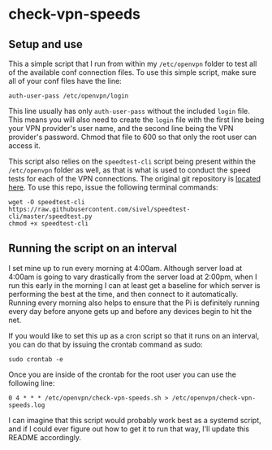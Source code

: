 # check-vpn-speeds

## Setup and use

This a simple script that I run from within my `/etc/openvpn` folder to test all of the available conf connection files. To use this simple script, make sure all of your conf files have the line:

```
auth-user-pass /etc/openvpn/login
```

This line usually has only `auth-user-pass` without the included `login` file. This means you will also need to create the `login` file with the first line being your VPN provider's user name, and the second line being the VPN provider's password. Chmod that file to 600 so that only the root user can access it.

This script also relies on the `speedtest-cli` script being present within the `/etc/openvpn` folder as well, as that is what is used to conduct the speed tests for each of the VPN connections. The original git repository is [located here](https://github.com/sivel/speedtest-cli). To use this repo, issue the following terminal commands:

```
wget -O speedtest-cli https://raw.githubusercontent.com/sivel/speedtest-cli/master/speedtest.py
chmod +x speedtest-cli
```

## Running the script on an interval ##

I set mine up to run every morning at 4:00am. Although server load at 4:00am is going to vary drastically from the server load at 2:00pm, when I run this early in the morning I can at least get a baseline for which server is performing the best at the time, and then connect to it automatically. Running every morning also helps to ensure that the Pi is definitely running every day before anyone gets up and before any devices begin to hit the net.

If you would like to set this up as a cron script so that it runs on an interval, you can do that by issuing the crontab command as sudo:

```
sudo crontab -e
```

Once you are inside of the crontab for the root user you can use the following line:

```
0 4 * * * /etc/openvpn/check-vpn-speeds.sh > /etc/openvpn/check-vpn-speeds.log
```

I can imagine that this script would probably work best as a systemd script, and if I could ever figure out how to get it to run that way, I'll update this README accordingly.
